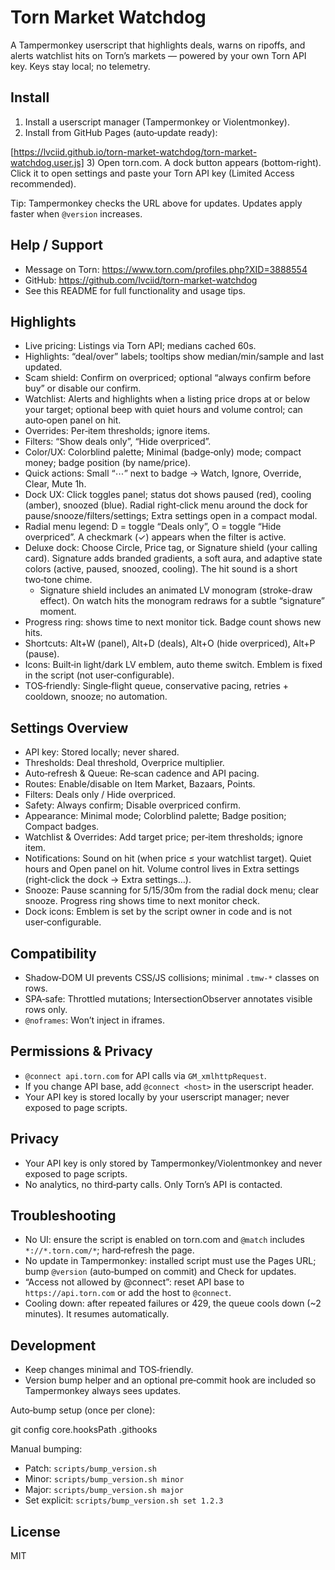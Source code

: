 # Torn Market Watchdog

A Tampermonkey userscript that highlights deals, warns on ripoffs, and alerts watchlist hits on Torn’s markets — powered by your own Torn API key. Keys stay local; no telemetry.

## Install

1) Install a userscript manager (Tampermonkey or Violentmonkey).
2) Install from GitHub Pages (auto‑update ready):

[https://lvciid.github.io/torn-market-watchdog/torn-market-watchdog.user.js]
3) Open torn.com. A dock button appears (bottom‑right). Click it to open settings and paste your Torn API key (Limited Access recommended).

Tip: Tampermonkey checks the URL above for updates. Updates apply faster when `@version` increases.

## Help / Support

- Message on Torn: https://www.torn.com/profiles.php?XID=3888554
- GitHub: https://github.com/lvciid/torn-market-watchdog
- See this README for full functionality and usage tips.

## Highlights

- Live pricing: Listings via Torn API; medians cached 60s.
- Highlights: “deal/over” labels; tooltips show median/min/sample and last updated.
- Scam shield: Confirm on overpriced; optional “always confirm before buy” or disable our confirm.
- Watchlist: Alerts and highlights when a listing price drops at or below your target; optional beep with quiet hours and volume control; can auto‑open panel on hit.
- Overrides: Per‑item thresholds; ignore items.
- Filters: “Show deals only”, “Hide overpriced”.
- Color/UX: Colorblind palette; Minimal (badge‑only) mode; compact money; badge position (by name/price).
- Quick actions: Small “⋯” next to badge → Watch, Ignore, Override, Clear, Mute 1h.
- Dock UX: Click toggles panel; status dot shows paused (red), cooling (amber), snoozed (blue). Radial right‑click menu around the dock for pause/snooze/filters/settings; Extra settings open in a compact modal.
- Radial menu legend: D = toggle “Deals only”, O = toggle “Hide overpriced”. A checkmark (✓) appears when the filter is active.
- Deluxe dock: Choose Circle, Price tag, or Signature shield (your calling card). Signature adds branded gradients, a soft aura, and adaptive state colors (active, paused, snoozed, cooling). The hit sound is a short two‑tone chime.
  - Signature shield includes an animated LV monogram (stroke-draw effect). On watch hits the monogram redraws for a subtle “signature” moment.
- Progress ring: shows time to next monitor tick. Badge count shows new hits.
- Shortcuts: Alt+W (panel), Alt+D (deals), Alt+O (hide overpriced), Alt+P (pause).
- Icons: Built‑in light/dark LV emblem, auto theme switch. Emblem is fixed in the script (not user‑configurable).
- TOS‑friendly: Single‑flight queue, conservative pacing, retries + cooldown, snooze; no automation.

## Settings Overview

- API key: Stored locally; never shared.
- Thresholds: Deal threshold, Overprice multiplier.
- Auto‑refresh & Queue: Re‑scan cadence and API pacing.
- Routes: Enable/disable on Item Market, Bazaars, Points.
- Filters: Deals only / Hide overpriced.
- Safety: Always confirm; Disable overpriced confirm.
- Appearance: Minimal mode; Colorblind palette; Badge position; Compact badges.
- Watchlist & Overrides: Add target price; per‑item thresholds; ignore item.
- Notifications: Sound on hit (when price ≤ your watchlist target). Quiet hours and Open panel on hit. Volume control lives in Extra settings (right‑click the dock → Extra settings…).
- Snooze: Pause scanning for 5/15/30m from the radial dock menu; clear snooze. Progress ring shows time to next monitor check.
- Dock icons: Emblem is set by the script owner in code and is not user‑configurable.

## Compatibility

- Shadow‑DOM UI prevents CSS/JS collisions; minimal `.tmw-*` classes on rows.
- SPA‑safe: Throttled mutations; IntersectionObserver annotates visible rows only.
- `@noframes`: Won’t inject in iframes.

## Permissions & Privacy

- `@connect api.torn.com` for API calls via `GM_xmlhttpRequest`.
- If you change API base, add `@connect <host>` in the userscript header.
- Your API key is stored locally by your userscript manager; never exposed to page scripts.

## Privacy

- Your API key is only stored by Tampermonkey/Violentmonkey and never exposed to page scripts.
- No analytics, no third‑party calls. Only Torn’s API is contacted.

## Troubleshooting

- No UI: ensure the script is enabled on torn.com and `@match` includes `*://*.torn.com/*`; hard‑refresh the page.
- No update in Tampermonkey: installed script must use the Pages URL; bump `@version` (auto‑bumped on commit) and Check for updates.
- “Access not allowed by @connect”: reset API base to `https://api.torn.com` or add the host to `@connect`.
- Cooling down: after repeated failures or 429, the queue cools down (~2 minutes). It resumes automatically.

## Development

- Keep changes minimal and TOS‑friendly.
- Version bump helper and an optional pre‑commit hook are included so Tampermonkey always sees updates.

Auto‑bump setup (once per clone):

  git config core.hooksPath .githooks

Manual bumping:

- Patch: `scripts/bump_version.sh`
- Minor: `scripts/bump_version.sh minor`
- Major: `scripts/bump_version.sh major`
- Set explicit: `scripts/bump_version.sh set 1.2.3`


## License

MIT
